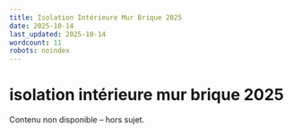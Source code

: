 ```yaml
---
title: Isolation Intérieure Mur Brique 2025
date: 2025-10-14
last_updated: 2025-10-14
wordcount: 11
robots: noindex
---
```


# isolation intérieure mur brique 2025

Contenu non disponible – hors sujet.